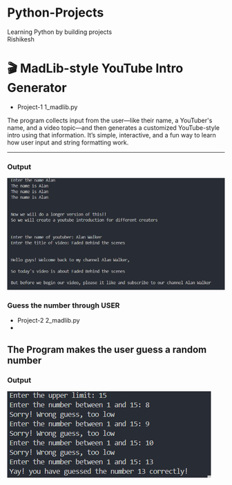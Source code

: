 # Python-Projects
Learning Python by building projects 
<br>
Rishikesh 

# 🎬 MadLib-style YouTube Intro Generator 
- Project-1 1_madlib.py

The program collects input from the user—like their name, a YouTuber's name, and a video topic—and then generates a customized YouTube-style intro using that information. It’s simple, interactive, and a fun way to learn how user input and string formatting work.

---

### Output 

![MadLib Output](./images/madlib.png)

### Guess the number through USER  
- Project-2 2_madlib.py
- 
The Program makes the user guess a random number
---

### Output 

![MadLib Output](./images/guess_the_number_user.png)



